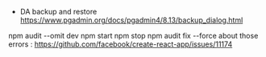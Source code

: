 - DA backup and restore https://www.pgadmin.org/docs/pgadmin4/8.13/backup_dialog.html

npm audit --omit dev
npm start
npm stop
npm audit fix --force
about those errors : https://github.com/facebook/create-react-app/issues/11174
